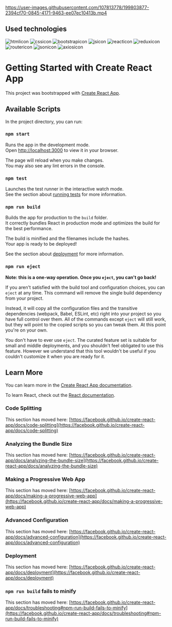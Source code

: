 
https://user-images.githubusercontent.com/107813778/199803877-2394cf70-0845-4171-9463-ee07ec10413b.mp4

## Used technologies

![htmlicon](https://user-images.githubusercontent.com/107813778/206443360-f4eba8be-627d-4a9f-9af0-1835b3d412c6.png)
![cssicon](https://user-images.githubusercontent.com/107813778/206443358-2188dc43-d6cf-4905-87f6-90c5fdb9445c.png)
![bootstrapicon](https://user-images.githubusercontent.com/107813778/206443355-bf9412b4-484a-4aab-8ce9-2145f9906ff8.png)
![jsicon](https://user-images.githubusercontent.com/107813778/206443361-8d49769b-8515-4c35-82d3-e5f9e96a1eb8.png)
![reacticon](https://user-images.githubusercontent.com/107813778/206443365-337066e7-53e3-430c-8935-63304b2b15b9.png)
![reduxicon](https://user-images.githubusercontent.com/107813778/206443367-efe6c73d-6938-4946-9046-18f5da1e2179.png)
![routericon](https://user-images.githubusercontent.com/107813778/206443368-e89a86dc-71ec-44f9-aaf4-5fa5ed3a21f8.jpg)
![jsonicon](https://user-images.githubusercontent.com/107813778/206443363-5079a37f-3a2d-4960-a422-68d8085ed3bc.png)
![axiosicon](https://user-images.githubusercontent.com/107813778/206443350-10dc6cdc-f969-42ca-94ab-5ad232d81944.png)


# Getting Started with Create React App

This project was bootstrapped with [Create React App](https://github.com/facebook/create-react-app).

## Available Scripts

In the project directory, you can run:

### `npm start`

Runs the app in the development mode.\
Open [http://localhost:3000](http://localhost:3000) to view it in your browser.

The page will reload when you make changes.\
You may also see any lint errors in the console.

### `npm test`

Launches the test runner in the interactive watch mode.\
See the section about [running tests](https://facebook.github.io/create-react-app/docs/running-tests) for more information.

### `npm run build`

Builds the app for production to the `build` folder.\
It correctly bundles React in production mode and optimizes the build for the best performance.

The build is minified and the filenames include the hashes.\
Your app is ready to be deployed!

See the section about [deployment](https://facebook.github.io/create-react-app/docs/deployment) for more information.

### `npm run eject`

**Note: this is a one-way operation. Once you `eject`, you can't go back!**

If you aren't satisfied with the build tool and configuration choices, you can `eject` at any time. This command will remove the single build dependency from your project.

Instead, it will copy all the configuration files and the transitive dependencies (webpack, Babel, ESLint, etc) right into your project so you have full control over them. All of the commands except `eject` will still work, but they will point to the copied scripts so you can tweak them. At this point you're on your own.

You don't have to ever use `eject`. The curated feature set is suitable for small and middle deployments, and you shouldn't feel obligated to use this feature. However we understand that this tool wouldn't be useful if you couldn't customize it when you are ready for it.

## Learn More

You can learn more in the [Create React App documentation](https://facebook.github.io/create-react-app/docs/getting-started).

To learn React, check out the [React documentation](https://reactjs.org/).

### Code Splitting

This section has moved here: [https://facebook.github.io/create-react-app/docs/code-splitting](https://facebook.github.io/create-react-app/docs/code-splitting)

### Analyzing the Bundle Size

This section has moved here: [https://facebook.github.io/create-react-app/docs/analyzing-the-bundle-size](https://facebook.github.io/create-react-app/docs/analyzing-the-bundle-size)

### Making a Progressive Web App

This section has moved here: [https://facebook.github.io/create-react-app/docs/making-a-progressive-web-app](https://facebook.github.io/create-react-app/docs/making-a-progressive-web-app)

### Advanced Configuration

This section has moved here: [https://facebook.github.io/create-react-app/docs/advanced-configuration](https://facebook.github.io/create-react-app/docs/advanced-configuration)

### Deployment

This section has moved here: [https://facebook.github.io/create-react-app/docs/deployment](https://facebook.github.io/create-react-app/docs/deployment)

### `npm run build` fails to minify

This section has moved here: [https://facebook.github.io/create-react-app/docs/troubleshooting#npm-run-build-fails-to-minify](https://facebook.github.io/create-react-app/docs/troubleshooting#npm-run-build-fails-to-minify)
